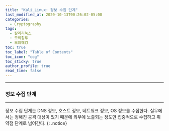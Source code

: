 ```yaml
---
title: "Kali_Linux: 정보 수집 단계"
last_modified_at: 2020-10-13T00:26:02-05:00
categories:
  - Cryptography
tags:
  - 칼리리눅스
  - 모의침투
  - 모의해킹
toc: true 
toc_label: "Table of Contents"
toc_icon: "cog"
toc_sticky: true 
author_profile: true 
read_time: false 
---
```


---
### 정보 수집 단계 
---

정보 수집 단계는 DNS 정보, 호스트 정보, 네트워크 정보, OS 정보를 수집한다. 실무에서는 정해진 공격 대상이 있기 때문에 외부에 노출되는 정도만 집중적으로 수집하고 취약점 단계로 넘어간다.
{: .notice}
